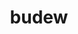 ---
id: 406
title: budew
types: [grass,poison]
image: https://raw.githubusercontent.com/PokeAPI/sprites/master/sprites/pokemon/406.png
---